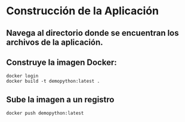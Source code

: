# Construcción de la Aplicación<br>
## Navega al directorio donde se encuentran los archivos de la aplicación.

## Construye la imagen Docker:<br>
   `docker login`
<br>
   `docker build -t demopython:latest .`
<br>
## Sube la imagen a un registro
   `docker push demopython:latest`
